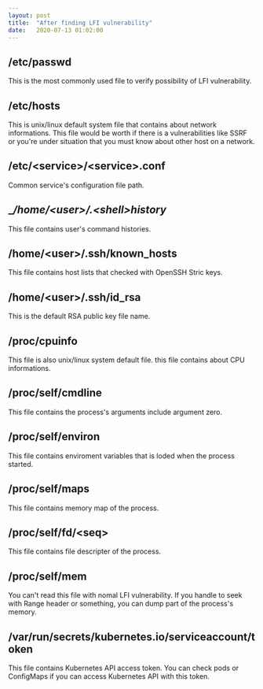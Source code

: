 ```yaml
---
layout: post
title:  "After finding LFI vulnerability"
date:   2020-07-13 01:02:00
---
```


## __/etc/passwd__
This is the most commonly used file to verify possibility of LFI vulnerability.  


## __/etc/hosts__
This is unix/linux default system file that contains about network informations. This file would be worth if there is a vulnerabilities like SSRF or you're under situation that you must know about other host on a network.


## __/etc/\<service\>/\<service\>.conf__
Common service's configuration file path.


## __/home/\<user\>/.\<shell\>_history__
This file contains user's command histories.


## __/home/\<user\>/.ssh/known_hosts__
This file contains host lists that checked with OpenSSH Stric keys.


## __/home/\<user\>/.ssh/id_rsa__
This is the default RSA public key file name.  


## __/proc/cpuinfo__
This file is also unix/linux system default file. this file contains about CPU informations.  


## __/proc/self/cmdline__
This file contains the process's arguments include argument zero.  


## __/proc/self/environ__
This file contains enviroment variables that is loded when the process started.  


## __/proc/self/maps__
This file contains memory map of the process.  


## __/proc/self/fd/\<seq\>__
This file contains file descripter of the process.  


## __/proc/self/mem__
You can't read this file with nomal LFI vulnerability. If you handle to seek with Range header or something, you can dump part of the process's memory.  


## __/var/run/secrets/kubernetes.io/serviceaccount/token__
This file contains Kubernetes API access token. You can check pods or ConfigMaps if you can access Kubernetes API with this token.

